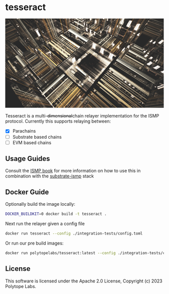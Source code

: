 # tesseract

<img src="assets/tesseract.jpg" />

Tesseract is a multi-~~dimensional~~chain relayer implementation for the ISMP protocol. Currently this supports relaying between:

- [x] Parachains
- [ ] Substrate based chains
- [ ] EVM based chains

## Usage Guides

Consult the [ISMP book](https://substrate-ismp.polytope.technology) for more information on how to use this in combination with the [substrate-ismp](https://github.com/polytope-labs/substrate-ismp) stack

## Docker Guide

Optionally build the image locally:

```bash
DOCKER_BUILDKIT=0 docker build -t tesseract .
```

Next run the relayer given a config file

```bash
docker run tesseract --config ./integration-tests/config.toml
```

Or run our pre build images:

```bash
docker run polytopelabs/tesseract:latest --config ./integration-tests/config.toml
```

## License

This software is licensed under the Apache 2.0 License, Copyright (c) 2023 Polytope Labs.